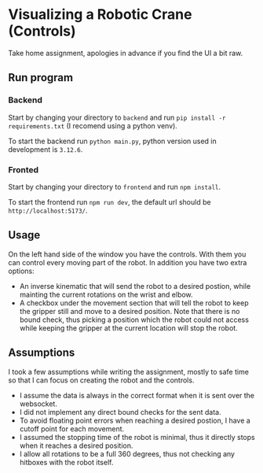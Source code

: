 # Visualizing a Robotic Crane (Controls)

Take home assignment, apologies in advance if you find the UI a bit raw.

## Run program

### Backend

Start by changing your directory to `backend` and run `pip install -r requirements.txt` (I recomend using a python venv).

To start the backend run `python main.py`, python version used in development is `3.12.6`.

### Fronted

Start by changing your directory to `frontend` and run `npm install`.

To start the frontend run `npm run dev`, the default url should be `http://localhost:5173/`.

## Usage

On the left hand side of the window you have the controls.
With them you can control every moving part of the robot.
In addition you have two extra options:

* An inverse kinematic that will send the robot to a desired postion, while mainting the current rotations on the wrist and elbow.
* A checkbox under the movement section that will tell the robot to keep the gripper still and move to a desired position.
Note that there is no bound check, thus picking a position which the robot could not access while keeping the gripper at the current location will stop the robot.

## Assumptions

I took a few assumptions while writing the assignment, mostly to safe time so that I can focus on creating the robot and the controls.

* I assume the data is always in the correct format when it is sent over the websocket.
* I did not implement any direct bound checks for the sent data.
* To avoid floating point errors when reaching a desired postion, I have a cutoff point for each movement.
* I assumed the stopping time of the robot is minimal, thus it directly stops when it reaches a desired position.
* I allow all rotations to be a full 360 degrees, thus not checking any hitboxes with the robot itself.